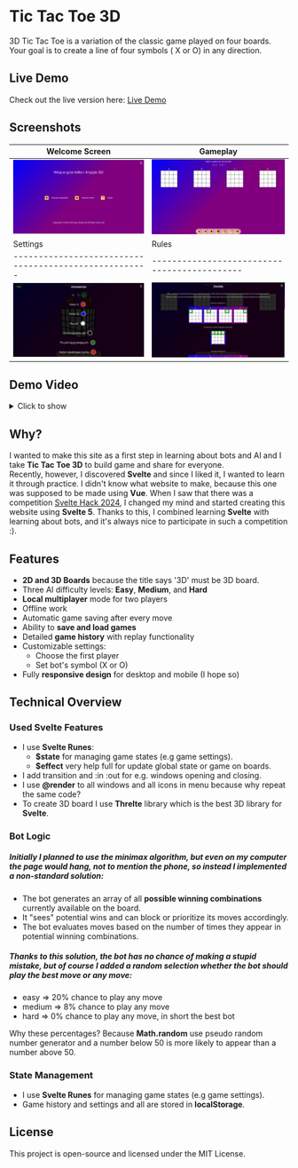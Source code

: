 # Tic Tac Toe 3D

3D Tic Tac Toe is a variation of the classic game played on four boards. Your goal is to create a line of four symbols (
X or O) in any direction.

## Live Demo

Check out the live version here: [Live Demo](https://igor-ratajczak.github.io/tic-tac-toe-3d/)

## Screenshots

| Welcome Screen                                        | Gameplay                                     |
|-------------------------------------------------------|----------------------------------------------|
| <img src=".github/screenshots/welcome_screen.png"/>   | <img src=".github/screenshots/main.png" />   |
| Settings                                              | Rules                                        | 
| ----------------------------------------------------- | -------------------------------------------- |
| <img src=".github/screenshots/settings.png"/>         | <img src=".github/screenshots/rules.png" />  |

## Demo Video

<details>
<summary>Click to show</summary>
<video src="https://github.com/user-attachments/assets/cf8456ef-f561-4ca7-bbe5-c9a33022ad04" playsinline width="100" height="100" controls></video>
</details>

## Why?

I wanted to make this site as a first step in learning about bots and AI and I take **Tic Tac Toe 3D** to build game and
share for everyone.  
Recently, however, I discovered **Svelte** and since I liked it, I wanted to learn it through practice.
I didn't know what website to make, because this one was supposed to be made using **Vue**.
When I saw that there was a competition [Svelte Hack 2024](https://hack.sveltesociety.dev/2024), I changed my mind and
started creating this website using
**Svelte 5**. Thanks to this, I combined learning **Svelte** with learning about bots,
and it's always nice to participate in such a competition :).

## Features

- **2D and 3D Boards** because the title says '3D' must be 3D board.
- Three AI difficulty levels: **Easy**, **Medium**, and **Hard**
- **Local multiplayer** mode for two players
- Offline work
- Automatic game saving after every move
- Ability to **save and load games**
- Detailed **game history** with replay functionality
- Customizable settings:
    - Choose the first player
    - Set bot's symbol (X or O)
- Fully **responsive design** for desktop and mobile (I hope so)

## Technical Overview

### Used Svelte Features

- I use **Svelte Runes**:
    - **$state** for managing game states (e.g game settings).
    - **$effect** very help full for update global state or game on boards.
- I add transition and :in :out for e.g. windows opening and closing.
- I use **@render** to all windows and all icons in menu because why repeat the same code?
- To create 3D board I use **Threlte** library which is the best 3D library for **Svelte**.

### Bot Logic

<h5> 
Initially I planned to use the minimax algorithm, but even on my computer the page would hang, not to mention the phone, so instead I implemented a non-standard solution:
</h5>

- The bot generates an array of all **possible winning combinations** currently available on the board.
- It "sees" potential wins and can block or prioritize its moves accordingly.
- The bot evaluates moves based on the number of times they appear in potential winning combinations.

<h5>
Thanks to this solution, the bot has no chance of making a stupid mistake, 
but of course I added a random selection whether the bot should play the best move or any move:
</h5>

- easy => 20% chance to play any move
- medium => 8% chance to play any move
- hard => 0% chance to play any move, in short the best bot

Why these percentages? Because **Math.random** use pseudo random number generator and a number below 50 is more
likely
to appear than a number above 50.

### State Management

- I use **Svelte Runes** for managing game states (e.g game settings).
- Game history and settings and all are stored in **localStorage**.

## License

This project is open-source and licensed under the MIT License.
